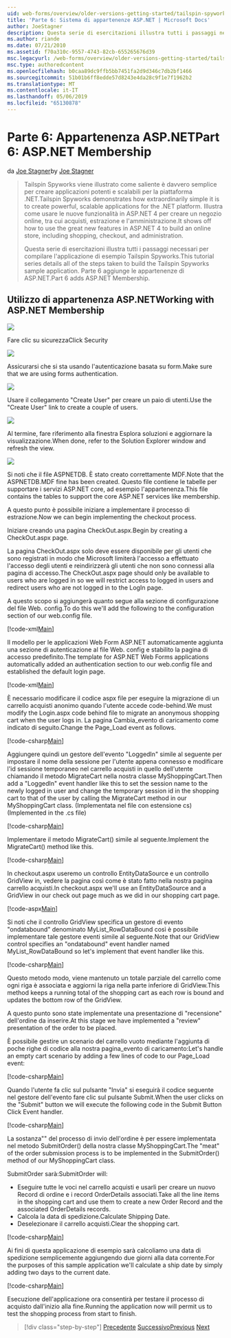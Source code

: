 ```yaml
---
uid: web-forms/overview/older-versions-getting-started/tailspin-spyworks/tailspin-spyworks-part-6
title: 'Parte 6: Sistema di appartenenze ASP.NET | Microsoft Docs'
author: JoeStagner
description: Questa serie di esercitazioni illustra tutti i passaggi necessari per compilare l'applicazione di esempio Tailspin Spyworks. Parte 6 aggiunge le appartenenze di ASP.NET.
ms.author: riande
ms.date: 07/21/2010
ms.assetid: f70a310c-9557-4743-82cb-655265676d39
msc.legacyurl: /web-forms/overview/older-versions-getting-started/tailspin-spyworks/tailspin-spyworks-part-6
msc.type: authoredcontent
ms.openlocfilehash: b0caa89dc9ffb5bb7451fa2d9d346c7db2bf1466
ms.sourcegitcommit: 51b01b6ff8edde57d8243e4da28c9f1e7f1962b2
ms.translationtype: MT
ms.contentlocale: it-IT
ms.lasthandoff: 05/06/2019
ms.locfileid: "65130878"
---
```

# <a name="part-6-aspnet-membership"></a><span data-ttu-id="ebe0f-104">Parte 6: Appartenenza ASP.NET</span><span class="sxs-lookup"><span data-stu-id="ebe0f-104">Part 6: ASP.NET Membership</span></span>

<span data-ttu-id="ebe0f-105">da [Joe Stagner](https://github.com/JoeStagner)</span><span class="sxs-lookup"><span data-stu-id="ebe0f-105">by [Joe Stagner](https://github.com/JoeStagner)</span></span>

> <span data-ttu-id="ebe0f-106">Tailspin Spyworks viene illustrato come saliente è davvero semplice per creare applicazioni potenti e scalabili per la piattaforma .NET.</span><span class="sxs-lookup"><span data-stu-id="ebe0f-106">Tailspin Spyworks demonstrates how extraordinarily simple it is to create powerful, scalable applications for the .NET platform.</span></span> <span data-ttu-id="ebe0f-107">Illustra come usare le nuove funzionalità in ASP.NET 4 per creare un negozio online, tra cui acquisti, estrazione e l'amministrazione.</span><span class="sxs-lookup"><span data-stu-id="ebe0f-107">It shows off how to use the great new features in ASP.NET 4 to build an online store, including shopping, checkout, and administration.</span></span>
> 
> <span data-ttu-id="ebe0f-108">Questa serie di esercitazioni illustra tutti i passaggi necessari per compilare l'applicazione di esempio Tailspin Spyworks.</span><span class="sxs-lookup"><span data-stu-id="ebe0f-108">This tutorial series details all of the steps taken to build the Tailspin Spyworks sample application.</span></span> <span data-ttu-id="ebe0f-109">Parte 6 aggiunge le appartenenze di ASP.NET.</span><span class="sxs-lookup"><span data-stu-id="ebe0f-109">Part 6 adds ASP.NET Membership.</span></span>

## <a id="_Toc260221672"></a>  <span data-ttu-id="ebe0f-110">Utilizzo di appartenenza ASP.NET</span><span class="sxs-lookup"><span data-stu-id="ebe0f-110">Working with ASP.NET Membership</span></span>

![](tailspin-spyworks-part-6/_static/image1.png)

<span data-ttu-id="ebe0f-111">Fare clic su sicurezza</span><span class="sxs-lookup"><span data-stu-id="ebe0f-111">Click Security</span></span>

![](tailspin-spyworks-part-6/_static/image1.jpg)

<span data-ttu-id="ebe0f-112">Assicurarsi che si sta usando l'autenticazione basata su form.</span><span class="sxs-lookup"><span data-stu-id="ebe0f-112">Make sure that we are using forms authentication.</span></span>

![](tailspin-spyworks-part-6/_static/image2.jpg)

<span data-ttu-id="ebe0f-113">Usare il collegamento "Create User" per creare un paio di utenti.</span><span class="sxs-lookup"><span data-stu-id="ebe0f-113">Use the "Create User" link to create a couple of users.</span></span>

![](tailspin-spyworks-part-6/_static/image3.jpg)

<span data-ttu-id="ebe0f-114">Al termine, fare riferimento alla finestra Esplora soluzioni e aggiornare la visualizzazione.</span><span class="sxs-lookup"><span data-stu-id="ebe0f-114">When done, refer to the Solution Explorer window and refresh the view.</span></span>

![](tailspin-spyworks-part-6/_static/image2.png)

<span data-ttu-id="ebe0f-115">Si noti che il file ASPNETDB. È stato creato correttamente MDF.</span><span class="sxs-lookup"><span data-stu-id="ebe0f-115">Note that the ASPNETDB.MDF fine has been created.</span></span> <span data-ttu-id="ebe0f-116">Questo file contiene le tabelle per supportare i servizi ASP.NET core, ad esempio l'appartenenza.</span><span class="sxs-lookup"><span data-stu-id="ebe0f-116">This file contains the tables to support the core ASP.NET services like membership.</span></span>

<span data-ttu-id="ebe0f-117">A questo punto è possibile iniziare a implementare il processo di estrazione.</span><span class="sxs-lookup"><span data-stu-id="ebe0f-117">Now we can begin implementing the checkout process.</span></span>

<span data-ttu-id="ebe0f-118">Iniziare creando una pagina CheckOut.aspx.</span><span class="sxs-lookup"><span data-stu-id="ebe0f-118">Begin by creating a CheckOut.aspx page.</span></span>

<span data-ttu-id="ebe0f-119">La pagina CheckOut.aspx solo deve essere disponibile per gli utenti che sono registrati in modo che Microsoft limiterà l'accesso a effettuato l'accesso degli utenti e reindirizzerà gli utenti che non sono connessi alla pagina di accesso.</span><span class="sxs-lookup"><span data-stu-id="ebe0f-119">The CheckOut.aspx page should only be available to users who are logged in so we will restrict access to logged in users and redirect users who are not logged in to the LogIn page.</span></span>

<span data-ttu-id="ebe0f-120">A questo scopo si aggiungerà quanto segue alla sezione di configurazione del file Web. config.</span><span class="sxs-lookup"><span data-stu-id="ebe0f-120">To do this we'll add the following to the configuration section of our web.config file.</span></span>

[!code-xml[Main](tailspin-spyworks-part-6/samples/sample1.xml)]

<span data-ttu-id="ebe0f-121">Il modello per le applicazioni Web Form ASP.NET automaticamente aggiunta una sezione di autenticazione al file Web. config e stabilito la pagina di accesso predefinito.</span><span class="sxs-lookup"><span data-stu-id="ebe0f-121">The template for ASP.NET Web Forms applications automatically added an authentication section to our web.config file and established the default login page.</span></span>

[!code-xml[Main](tailspin-spyworks-part-6/samples/sample2.xml)]

<span data-ttu-id="ebe0f-122">È necessario modificare il codice aspx file per eseguire la migrazione di un carrello acquisti anonimo quando l'utente accede code-behind.</span><span class="sxs-lookup"><span data-stu-id="ebe0f-122">We must modify the Login.aspx code behind file to migrate an anonymous shopping cart when the user logs in.</span></span> <span data-ttu-id="ebe0f-123">La pagina Cambia\_evento di caricamento come indicato di seguito.</span><span class="sxs-lookup"><span data-stu-id="ebe0f-123">Change the Page\_Load event as follows.</span></span>

[!code-csharp[Main](tailspin-spyworks-part-6/samples/sample3.cs)]

<span data-ttu-id="ebe0f-124">Aggiungere quindi un gestore dell'evento "LoggedIn" simile al seguente per impostare il nome della sessione per l'utente appena connesso e modificare l'id sessione temporaneo nel carrello acquisti in quello dell'utente chiamando il metodo MigrateCart nella nostra classe MyShoppingCart.</span><span class="sxs-lookup"><span data-stu-id="ebe0f-124">Then add a "LoggedIn" event handler like this to set the session name to the newly logged in user and change the temporary session id in the shopping cart to that of the user by calling the MigrateCart method in our MyShoppingCart class.</span></span> <span data-ttu-id="ebe0f-125">(Implementata nel file con estensione cs)</span><span class="sxs-lookup"><span data-stu-id="ebe0f-125">(Implemented in the .cs file)</span></span>

[!code-csharp[Main](tailspin-spyworks-part-6/samples/sample4.cs)]

<span data-ttu-id="ebe0f-126">Implementare il metodo MigrateCart() simile al seguente.</span><span class="sxs-lookup"><span data-stu-id="ebe0f-126">Implement the MigrateCart() method like this.</span></span>

[!code-csharp[Main](tailspin-spyworks-part-6/samples/sample5.cs)]

<span data-ttu-id="ebe0f-127">In checkout.aspx useremo un controllo EntityDataSource e un controllo GridView in, vedere la pagina così come è stato fatto nella nostra pagina carrello acquisti.</span><span class="sxs-lookup"><span data-stu-id="ebe0f-127">In checkout.aspx we'll use an EntityDataSource and a GridView in our check out page much as we did in our shopping cart page.</span></span>

[!code-aspx[Main](tailspin-spyworks-part-6/samples/sample6.aspx)]

<span data-ttu-id="ebe0f-128">Si noti che il controllo GridView specifica un gestore di evento "ondatabound" denominato MyList\_RowDataBound così è possibile implementare tale gestore eventi simile al seguente.</span><span class="sxs-lookup"><span data-stu-id="ebe0f-128">Note that our GridView control specifies an "ondatabound" event handler named MyList\_RowDataBound so let's implement that event handler like this.</span></span>

[!code-csharp[Main](tailspin-spyworks-part-6/samples/sample7.cs)]

<span data-ttu-id="ebe0f-129">Questo metodo modo, viene mantenuto un totale parziale del carrello come ogni riga è associata e aggiorni la riga nella parte inferiore di GridView.</span><span class="sxs-lookup"><span data-stu-id="ebe0f-129">This method keeps a running total of the shopping cart as each row is bound and updates the bottom row of the GridView.</span></span>

<span data-ttu-id="ebe0f-130">A questo punto sono state implementate una presentazione di "recensione" dell'ordine da inserire.</span><span class="sxs-lookup"><span data-stu-id="ebe0f-130">At this stage we have implemented a "review" presentation of the order to be placed.</span></span>

<span data-ttu-id="ebe0f-131">È possibile gestire un scenario del carrello vuoto mediante l'aggiunta di poche righe di codice alla nostra pagina\_evento di caricamento:</span><span class="sxs-lookup"><span data-stu-id="ebe0f-131">Let's handle an empty cart scenario by adding a few lines of code to our Page\_Load event:</span></span>

[!code-csharp[Main](tailspin-spyworks-part-6/samples/sample8.cs)]

<span data-ttu-id="ebe0f-132">Quando l'utente fa clic sul pulsante "Invia" si eseguirà il codice seguente nel gestore dell'evento fare clic sul pulsante Submit.</span><span class="sxs-lookup"><span data-stu-id="ebe0f-132">When the user clicks on the "Submit" button we will execute the following code in the Submit Button Click Event handler.</span></span>

[!code-csharp[Main](tailspin-spyworks-part-6/samples/sample9.cs)]

<span data-ttu-id="ebe0f-133">La sostanza"" del processo di invio dell'ordine è per essere implementata nel metodo SubmitOrder() della nostra classe MyShoppingCart.</span><span class="sxs-lookup"><span data-stu-id="ebe0f-133">The "meat" of the order submission process is to be implemented in the SubmitOrder() method of our MyShoppingCart class.</span></span>

<span data-ttu-id="ebe0f-134">SubmitOrder sarà:</span><span class="sxs-lookup"><span data-stu-id="ebe0f-134">SubmitOrder will:</span></span>

- <span data-ttu-id="ebe0f-135">Eseguire tutte le voci nel carrello acquisti e usarli per creare un nuovo Record di ordine e i record OrderDetails associati.</span><span class="sxs-lookup"><span data-stu-id="ebe0f-135">Take all the line items in the shopping cart and use them to create a new Order Record and the associated OrderDetails records.</span></span>
- <span data-ttu-id="ebe0f-136">Calcola la data di spedizione.</span><span class="sxs-lookup"><span data-stu-id="ebe0f-136">Calculate Shipping Date.</span></span>
- <span data-ttu-id="ebe0f-137">Deselezionare il carrello acquisti.</span><span class="sxs-lookup"><span data-stu-id="ebe0f-137">Clear the shopping cart.</span></span>

[!code-csharp[Main](tailspin-spyworks-part-6/samples/sample10.cs)]

<span data-ttu-id="ebe0f-138">Ai fini di questa applicazione di esempio sarà calcoliamo una data di spedizione semplicemente aggiungendo due giorni alla data corrente.</span><span class="sxs-lookup"><span data-stu-id="ebe0f-138">For the purposes of this sample application we'll calculate a ship date by simply adding two days to the current date.</span></span>

[!code-csharp[Main](tailspin-spyworks-part-6/samples/sample11.cs)]

<span data-ttu-id="ebe0f-139">Esecuzione dell'applicazione ora consentirà per testare il processo di acquisto dall'inizio alla fine.</span><span class="sxs-lookup"><span data-stu-id="ebe0f-139">Running the application now will permit us to test the shopping process from start to finish.</span></span>

> [!div class="step-by-step"]
> <span data-ttu-id="ebe0f-140">[Precedente](tailspin-spyworks-part-5.md)
> [Successivo](tailspin-spyworks-part-7.md)</span><span class="sxs-lookup"><span data-stu-id="ebe0f-140">[Previous](tailspin-spyworks-part-5.md)
[Next](tailspin-spyworks-part-7.md)</span></span>
